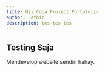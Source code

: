 ```yaml
---
title: Uji Coba Project Portofolio
author: Fathir
description: tes tes tes
---
```


## Testing Saja

Mendevelop website sendiri hahay.
